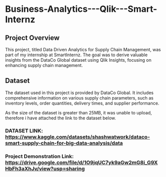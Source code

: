 # Business-Analytics---Qlik---Smart-Internz
## Project Overview

This project, titled Data Driven Analytics for Supply Chain Management, was part of my internship at SmartInternz. The goal was to derive valuable insights from the DataCo Global dataset using Qlik Insights, focusing on enhancing supply chain management.

## Dataset

The dataset used in this project is provided by DataCo Global. It includes comprehensive information on various supply chain parameters, such as inventory levels, order quantities, delivery times, and supplier performance.

As the size of the dataset is greater than 25MB, it was unable to upload, therefore i have attached the link to the dataset below.
### DATASET LINK: **https://www.kaggle.com/datasets/shashwatwork/dataco-smart-supply-chain-for-big-data-analysis/data**

### Project Demonstration Link: **https://drive.google.com/file/d/1O9jqUC7yk9aGw2mG8i_G9XHbFh3aXhJv/view?usp=sharing**
